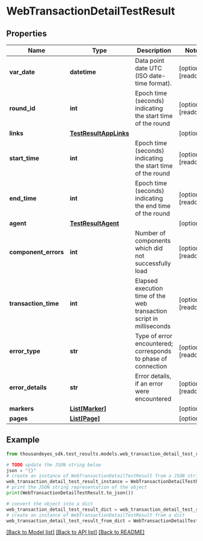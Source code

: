 # WebTransactionDetailTestResult


## Properties

Name | Type | Description | Notes
------------ | ------------- | ------------- | -------------
**var_date** | **datetime** | Data point date UTC (ISO date-time format). | [optional] [readonly] 
**round_id** | **int** | Epoch time (seconds) indicating the start time of the round | [optional] [readonly] 
**links** | [**TestResultAppLinks**](TestResultAppLinks.md) |  | [optional] 
**start_time** | **int** | Epoch time (seconds) indicating the start time of the round | [optional] [readonly] 
**end_time** | **int** | Epoch time (seconds) indicating the end time of the round | [optional] [readonly] 
**agent** | [**TestResultAgent**](TestResultAgent.md) |  | [optional] 
**component_errors** | **int** | Number of components which did not successfully load | [optional] [readonly] 
**transaction_time** | **int** | Elapsed execution time of the web transaction script in milliseconds | [optional] [readonly] 
**error_type** | **str** | Type of error encountered; corresponds to phase of connection | [optional] [readonly] 
**error_details** | **str** | Error details, if an error were encountered | [optional] [readonly] 
**markers** | [**List[Marker]**](Marker.md) |  | [optional] 
**pages** | [**List[Page]**](Page.md) |  | [optional] 

## Example

```python
from thousandeyes_sdk.test_results.models.web_transaction_detail_test_result import WebTransactionDetailTestResult

# TODO update the JSON string below
json = "{}"
# create an instance of WebTransactionDetailTestResult from a JSON string
web_transaction_detail_test_result_instance = WebTransactionDetailTestResult.from_json(json)
# print the JSON string representation of the object
print(WebTransactionDetailTestResult.to_json())

# convert the object into a dict
web_transaction_detail_test_result_dict = web_transaction_detail_test_result_instance.to_dict()
# create an instance of WebTransactionDetailTestResult from a dict
web_transaction_detail_test_result_from_dict = WebTransactionDetailTestResult.from_dict(web_transaction_detail_test_result_dict)
```
[[Back to Model list]](../README.md#documentation-for-models) [[Back to API list]](../README.md#documentation-for-api-endpoints) [[Back to README]](../README.md)


